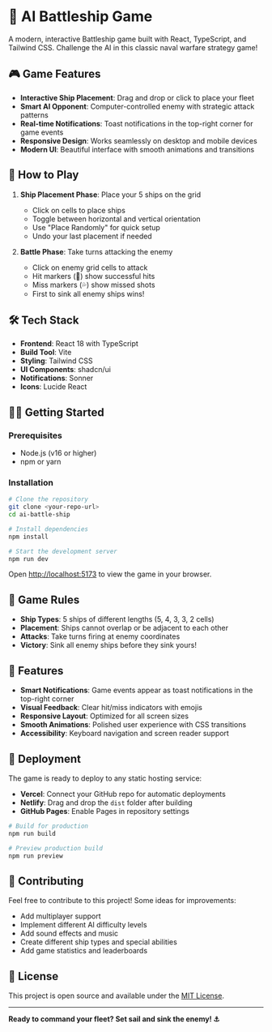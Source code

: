 # 🚢 AI Battleship Game

A modern, interactive Battleship game built with React, TypeScript, and Tailwind CSS. Challenge the AI in this classic naval warfare strategy game!

## 🎮 Game Features

- **Interactive Ship Placement**: Drag and drop or click to place your fleet
- **Smart AI Opponent**: Computer-controlled enemy with strategic attack patterns
- **Real-time Notifications**: Toast notifications in the top-right corner for game events
- **Responsive Design**: Works seamlessly on desktop and mobile devices
- **Modern UI**: Beautiful interface with smooth animations and transitions

## 🚀 How to Play

1. **Ship Placement Phase**: Place your 5 ships on the grid
   - Click on cells to place ships
   - Toggle between horizontal and vertical orientation
   - Use "Place Randomly" for quick setup
   - Undo your last placement if needed

2. **Battle Phase**: Take turns attacking the enemy
   - Click on enemy grid cells to attack
   - Hit markers (🎯) show successful hits
   - Miss markers (💦) show missed shots
   - First to sink all enemy ships wins!

## 🛠️ Tech Stack

- **Frontend**: React 18 with TypeScript
- **Build Tool**: Vite
- **Styling**: Tailwind CSS
- **UI Components**: shadcn/ui
- **Notifications**: Sonner
- **Icons**: Lucide React

## 🏃‍♂️ Getting Started

### Prerequisites

- Node.js (v16 or higher)
- npm or yarn

### Installation

```bash
# Clone the repository
git clone <your-repo-url>
cd ai-battle-ship

# Install dependencies
npm install

# Start the development server
npm run dev
```

Open [http://localhost:5173](http://localhost:5173) to view the game in your browser.

## 🎯 Game Rules

- **Ship Types**: 5 ships of different lengths (5, 4, 3, 3, 2 cells)
- **Placement**: Ships cannot overlap or be adjacent to each other
- **Attacks**: Take turns firing at enemy coordinates
- **Victory**: Sink all enemy ships before they sink yours!

## 🎨 Features

- **Smart Notifications**: Game events appear as toast notifications in the top-right corner
- **Visual Feedback**: Clear hit/miss indicators with emojis
- **Responsive Layout**: Optimized for all screen sizes
- **Smooth Animations**: Polished user experience with CSS transitions
- **Accessibility**: Keyboard navigation and screen reader support

## 🚀 Deployment

The game is ready to deploy to any static hosting service:

- **Vercel**: Connect your GitHub repo for automatic deployments
- **Netlify**: Drag and drop the `dist` folder after building
- **GitHub Pages**: Enable Pages in repository settings

```bash
# Build for production
npm run build

# Preview production build
npm run preview
```

## 🤝 Contributing

Feel free to contribute to this project! Some ideas for improvements:

- Add multiplayer support
- Implement different AI difficulty levels
- Add sound effects and music
- Create different ship types and special abilities
- Add game statistics and leaderboards

## 📝 License

This project is open source and available under the [MIT License](LICENSE).

---

**Ready to command your fleet? Set sail and sink the enemy! ⚓**

<!-- Verification test comment -->
